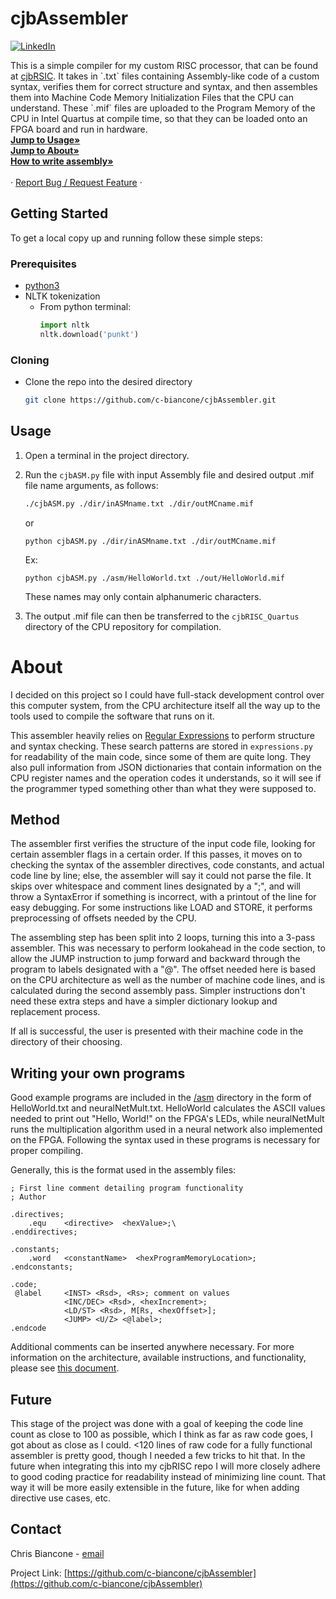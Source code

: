 # cjbAssembler

<!--
[![Contributors][contributors-shield]][contributors-url]
[![Forks][forks-shield]][forks-url]
[![Stargazers][stars-shield]][stars-url]
[![Issues][issues-shield]][issues-url]
[![MIT License][license-shield]][license-url] -->
[![LinkedIn][linkedin-shield]][linkedin-url]

<!-- DESCRIPTION -->
  <p align="left">
    This is a simple compiler for my custom RISC processor, that can be found at <a href="https://github.com/c-biancone/cjbRISC">cjbRSIC</a>. It takes in `.txt` files containing Assembly-like code of a custom syntax, verifies them for correct structure and syntax, and then assembles them into Machine Code Memory Initialization Files  that the CPU can understand. These `.mif` files are uploaded to the Program Memory of the CPU in Intel Quartus at compile time, so that they can be loaded onto an FPGA board and run in hardware.
    <br />
    <a href="#usage"><strong>Jump to Usage»</strong></a>
  <br/>
    <a href="#about"><strong>Jump to About»</strong></a>
    <br />
    <a href="#writing your own programs"><strong>How to write assembly»</strong></a>
    <br />
    <br />
    <!-- <a href="https://github.com/github_username/repo_name">View Demo</a> -->
    ·
    <a href="https://github.com/c-biancone/cjbRISC/issues">Report Bug / Request Feature</a>
    ·
  </p>

<!-- GETTING STARTED -->
## Getting Started

To get a local copy up and running follow these simple steps:

### Prerequisites
* <a href = "https://www.python.org/downloads/">python3</a>
* NLTK tokenization
  * From python terminal:
    ```python
    import nltk
    nltk.download('punkt')
    ```

### Cloning

* Clone the repo into the desired directory
   ```sh
   git clone https://github.com/c-biancone/cjbAssembler.git
   ```
   
## Usage 
1. Open a terminal in the project directory.
2. Run the `cjbASM.py` file with input Assembly file and desired output .mif file name arguments, as follows:
    ```sh
    ./cjbASM.py ./dir/inASMname.txt ./dir/outMCname.mif
    ```
    or
    ```
    python cjbASM.py ./dir/inASMname.txt ./dir/outMCname.mif
    ```
    Ex:
    ```
    python cjbASM.py ./asm/HelloWorld.txt ./out/HelloWorld.mif
    ```
    These names may only contain alphanumeric characters.
    
3. The output .mif file can then be transferred to the `cjbRISC_Quartus` directory of the CPU repository for compilation.


# About
I decided on this project so I could have full-stack development control over this computer system, from the CPU architecture itself all the way up to the tools used to compile the software that runs on it.

This assembler heavily relies on <a href="https://en.wikipedia.org/wiki/Regular_expression">Regular Expressions</a> to perform structure and syntax checking. These search patterns are stored in `expressions.py` for readability of the main code, since some of them are quite long. They also pull information from JSON dictionaries that contain information on the CPU register names and the operation codes it understands, so it will see if the programmer typed something other than what they were supposed to.

## Method 
The assembler first verifies the structure of the input code file, looking for certain assembler flags in a certain order. If this passes, it moves on to checking the syntax of the assembler directives, code constants, and actual code line by line; else, the assembler will say it could not parse the file. It skips over whitespace and comment lines designated by a ";", and will throw a SyntaxError if something is incorrect, with a printout of the line for easy debugging. For some instructions like LOAD and STORE, it performs preprocessing of offsets needed by the CPU. 

The assembling step has been split into 2 loops, turning this into a 3-pass assembler. This was necessary to perform lookahead in the code section, to allow the JUMP instruction to jump forward and backward through the program to labels designated with a "@". The offset needed here is based on the CPU architecture as well as the number of machine code lines, and is calculated during the second assembly pass. Simpler instructions don't need these extra steps and have a simpler dictionary lookup and replacement process.

If all is successful, the user is presented with their machine code in the directory of their choosing.

## Writing your own programs
Good example programs are included in the <a href="https://github.com/c-biancone/cjbAssembler/tree/main/asm">/asm</a> directory in the form of HelloWorld.txt and neuralNetMult.txt. HelloWorld calculates the ASCII values needed to print out "Hello, World!" on the FPGA's LEDs, while neuralNetMult runs the multiplication algorithm used in a neural network also implemented on the FPGA. Following the syntax used in these programs is necessary for proper compiling.

Generally, this is the format used in the assembly files:
```
; First line comment detailing program functionality
; Author

.directives;
    .equ    <directive>  <hexValue>;\
.enddirectives;

.constants;
    .word   <constantName>  <hexProgramMemoryLocation>;
.endconstants;

.code;
 @label     <INST> <Rsd>, <Rs>; comment on values
            <INC/DEC> <Rsd>, <hexIncrement>;
            <LD/ST> <Rsd>, M[Rs, <hexOffset>];
            <JUMP> <U/Z> <@label>;
.endcode    
```
Additional comments can be inserted anywhere necessary. For more information on the architecture, available instructions, and functionality, please see <a href="https://github.com/c-biancone/cjbRISC/blob/main/README.md">this document</a>.

## Future 
This stage of the project was done with a goal of keeping the code line count as close to 100 as possible, which I think as far as raw code goes, I got about as close as I could. <120 lines of raw code for a fully functional assembler is pretty good, though I needed a few tricks to hit that. In the future when integrating this into my cjbRISC repo I will more closely adhere to good coding practice for readability instead of minimizing line count. That way it will be more easily extensible in the future, like for when adding directive use cases, etc.


<!-- CONTACT -->
## Contact

Chris Biancone - [email](chris.biancone@gmail.com)

Project Link: [https://github.com/c-biancone/cjbAssembler](https://github.com/c-biancone/cjbAssembler)

<!-- MARKDOWN LINKS & IMAGES -->
<!-- https://www.markdownguide.org/basic-syntax/#reference-style-links -->
[linkedin-shield]: https://img.shields.io/badge/-LinkedIn-black.svg?style=for-the-badge&logo=linkedin&colorB=555
[linkedin-url]: https://linkedin.com/in/chris-biancone
